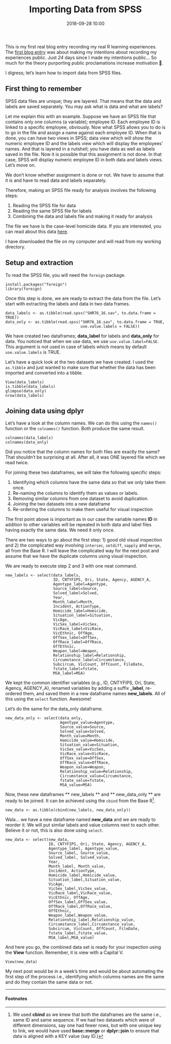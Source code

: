 ﻿---
title: "Importing Data from SPSS"
layout: post
date: 2018-09-28 10:00
tag:
- Learning R
- Beginner
- Importing Data
- Analytics
- SPSS file
- Importing SPSS data in R
blog: true
star: false
---

This is my first real blog entry recording my real R learning experiences. The [first blog entry]( https://asadalishah.github.io/Learning-R/) was about making my intentions about recording my experiences public. Just _24_ days since I made my intentions public… So much for the theory purporting public proclamations increase motivation . 

I digress; let’s learn how to import data from SPSS files.

## First thing to remember
SPSS data files are unique; they are layered. That means that the data and labels are saved separately. You may ask what is data and what are labels? 

Let me explain this with an example. Suppose we have an SPSS file that contains only one columns (a variable); employee ID. Each employee ID is linked to a specific employee, obviously. Now what SPSS allows you to do is to go in the file and assign a name against each employee ID. When that is done, you can have two views in SPSS; data view which will show the numeric employee ID and the labels view which will display the employees’ names. And that is layered in a nutshell; you have data as well as labels saved in the file. Now it is possible that this assignment is not done. In that case, SPSS will display numeric employee ID in both data and labels views. Let’s move on.

We don’t know whether assignment is done or not. We have to assume that it is and have to read data and labels separately. 

Therefore, making an SPSS file ready for analysis involves the following steps: 
1. Reading the SPSS file for data
2. Reading the same SPSS file for labels
3. Combining the data and labels file and making it ready for analysis

The file we have is the case-level homicide data. If you are interested, you can read about this data [here]( http://www.murderdata.org/p/data-docs.html). 

I have downloaded the file on my computer and will read from my working directory. 

## Setup and extraction

To read the SPSS file, you will need the `foreign` package. 
```
install.packages("foreign")
library(foreign)
```
Once this step is done, we are ready to extract the data from the file. Let’s start with extracting the labels and data in two data frames.

```
data_labels <- as.tibble(read.spss("SHR76_16.sav", to.data.frame = TRUE))
data_only <- as.tibble(read.spss("SHR76_16.sav", to.data.frame = TRUE, 
                                 use.value.labels = FALSE))
```

We have created two dataframes; **data_label** for labels and **data_only** for data. You noticed that when we use data, we use `use.value.label=FALSE`. This argument is not used in case of labels which means by default `use.value.labels` is TRUE.

Let’s have a quick look at the two datasets we have created. I used the `as.tibble` and just wanted to make sure that whether the data has been imported and converted into a tibble.  

```
View(data_labels)
is.tibble(data_labels)
glimpse(data_only)
nrow(data_labels)
```

## Joining data using dplyr

Let’s have a look at the column names. We can do this using the `names()` function or the `colnames()` function. Both produce the same result.

```
colnames(data_labels)
colnames(data_only)
```
Did you notice that the column names for both files are exactly the same? That shouldn’t be surprising at all. After all, it was ONE layered file which we read twice. 

For joining these two dataframes, we will take the following specific steps: 

1. Identifying which columns have the same data so that we only take them once. 
2. Re-naming the columns to identify them as values or labels.
3. Removing similar columns from one dataset to avoid duplication.
4. Joining the two datasets into a new dataframe
5. Re-ordering the columns to make them useful for visual inspection

The first point above is important as in our case the variable names **ID** in addition to other variables will be repeated in both data and label files having exactly the same data. We need it only once. 

There are two ways to go about the first step: 1) good old visual inspection and 2) the complicated way involving `intersec`, `setdiff`, `sapply` and `merge`, all from the Base R. I will leave the complicated way for the next post and assume that we have the duplicate columns using visual inspection.  

We are ready to execute step 2 and 3 with one neat command. 

```
new_labels <- select(data_labels,
                     ID, CNTYFIPS, Ori, State, Agency, AGENCY_A,
                     Agentype_label=Agentype,
                     Source_label=Source,
                     Solved_label=Solved,
                     Year,
                     Month_label=Month,
                     Incident, ActionType,
                     Homicide_label=Homicide,
                     Situation_label=Situation,
                     VicAge,
                     VicSex_label=VicSex,
                     VicRace_label=VicRace,
                     VicEthnic, OffAge,
                     OffSex_label=OffSex,
                     OffRace_label=OffRace,
                     OffEthnic,
                     Weapon_label=Weapon,
                     Relationship_label=Relationship,
                     Circumstance_label=Circumstance,
                     Subcircum, VicCount, OffCount, FileDate,
                     fstate_label=fstate,
                     MSA_label=MSA)
```

We kept the common identifier variables (e.g., ID, CNTYFIPS, Ori, State, Agency, AGENCY_A), renamed variables by adding a suffix **_label**, re-ordered them, and saved them in a new dataframe names **new_labels**. All of this using the `select`  function. Awesome!

Let’s do the same for the data_only dataframe.

```
new_data_only <- select(data_only,
                        Agentype_value=Agentype,
                        Source_value=Source,
                        Solved_value=Solved,
                        Month_value=Month,
                        Homicide_value=Homicide,
                        Situation_value=Situation,
                        VicSex_value=VicSex,
                        VicRace_value=VicRace,
                        OffSex_value=OffSex,
                        OffRace_value=OffRace,
                        Weapon_value=Weapon,
                        Relationship_value=Relationship,
                        Circumstance_value=Circumstance,
                        fstate_value=fstate,
                        MSA_value=MSA)
```

Now, these new dataframes ** new_labels ** and ** new_data_only ** are ready to be joined. It can be achieved using the `cbind` from the Base R[^1]. 

```
new_data <- as.tibble(cbind(new_labels, new_data_only))
```

Wala… we have a new dataframe named **new_data** and we are ready to reorder it. We will put similar labels and value columns next to each other. Believe it or not, this is also done using `select`.

```
new_data <- select(new_data,
                   ID, CNTYFIPS, Ori, State, Agency, AGENCY_A,
                   Agentype_label, Agentype_value,
                   Source_label, Source_value,
                   Solved_label, Solved_value,
                   Year,
                   Month_label, Month_value,
                   Incident, ActionType,
                   Homicide_label,Homicide_value,
                   Situation_label,Situation_value,
                   VicAge,
                   VicSex_label,VicSex_value,
                   VicRace_label,VicRace_value,
                   VicEthnic, OffAge,
                   OffSex_label,OffSex_value,
                   OffRace_label,OffRace_value,
                   OffEthnic,
                   Weapon_label,Weapon_value,
                   Relationship_label,Relationship_value,
                   Circumstance_label,Circumstance_value,
                   Subcircum, VicCount, OffCount, FileDate,
                   fstate_label,fstate_value,
                   MSA_label,MSA_value)

```

And here you go, the combined data set is ready for your inspection using the **View** function. Remember, it is view with a Capital V.

```
View(new_data)
```

My next post would be in a week’s time and would be about automating the first step of the process i.e., identifying which columns names are the same and do they contain the same data or not. 


***

#### Footnotes

[^1]: We used **cbind** as we knew that both the dataframes are the same i.e., same ID and same sequence. If we had two datasets which were of different dimensions, say one had fewer rows, but with one unique key to link, we would have used **base::merge** or **dplyr::join** to ensure that data is aligned with a KEY value (say ID.)